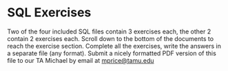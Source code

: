 # SQL Exercises

Two of the four included SQL files contain 3 exercises each, the other 2 contain 2 exercises each. 
Scroll down to the bottom of the documents to reach the exercise section. 
Complete all the exercises, write the answers in a separate file (any format). 
Submit a nicely formatted PDF version of this file to our TA Michael by email at mprice@tamu.edu
